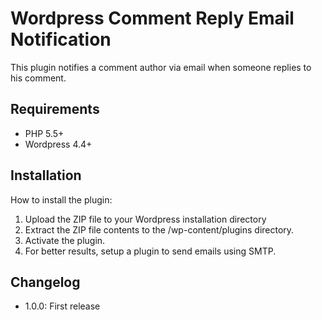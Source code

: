 # Wordpress Comment Reply Email Notification

This plugin notifies a comment author via email when someone replies to his comment.

## Requirements
* PHP 5.5+
* Wordpress 4.4+

## Installation

How to install the plugin:

1. Upload the ZIP file to your Wordpress installation directory
2. Extract the ZIP file contents to the /wp-content/plugins directory.
3. Activate the plugin.
4. For better results, setup a plugin to send emails using SMTP.

## Changelog
* 1.0.0: First release

